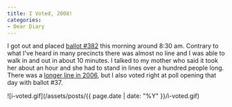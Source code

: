 ```yaml
---
title: I Voted, 2008!
categories:
- Dear Diary
---
```


I got out and placed [ballot #382](http://twitter.com/thingles/status/989382824) this morning around 8:30 am. Contrary to what I've heard in many precincts there was almost no line and I was able to walk in and out in about 10 minutes. I talked to my mother who said it took her about an hour and she had to stand in lines over a hundred people long. There was a [longer line in 2006](/thingelstad/37), but I also voted right at poll opening that day with ballot #37.

![i-voted.gif](/assets/posts/{{ page.date | date: "%Y" }}/i-voted.gif)

